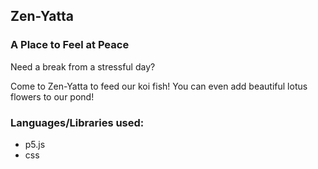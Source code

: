 ## Zen-Yatta

### A Place to Feel at Peace

Need a break from a stressful day?

Come to Zen-Yatta to feed our koi fish!
You can even add beautiful lotus flowers to our pond!

### Languages/Libraries used:

* p5.js
* css
